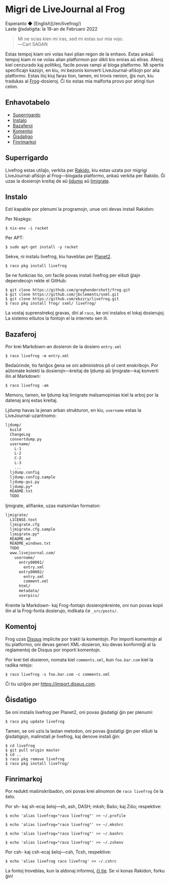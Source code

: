 Migri de LiveJournal al Frog
============================

<div class="center">Esperanto ◆ [English](/en/livefrog/)</div>
<div class="center">Laste ĝisdatigita: la 19-an de Februaro 2022</div>

>Mi ne scias kien mi iras, sed mi estas sur mia vojo.<br>
>―Carl SAGAN

Estas tempoj kiam oni volas havi plian regon de la enhavo. Estas ankaŭ tempoj kiam ni ne volas
alian platformon por dikti kio eniras aŭ eliras. Aferoj kiel cenzurado kaj politikoj, facile
povas rampi al bloga platformo. Mi spertis specificajn kazojn, en kiu, mi bezonis konverti
LiveJournal-afiŝojn por alia platformo. Estas iloj kiuj faras tion, tamen, mi trovis nenion, ĝis
nun, kiu tradukas al [Frog](https://github.com/greghendershott/frog/)-dosieroj. Ĉi tio estas mia
malforta provo por atingi tiun celon.


<a name="et">Enhavotabelo</a>
-----------------------------

- [Superrigardo](#superrigardo)
- [Instalo](#instalo)
- [Bazaferoj](#bazaferoj)
- [Komentoj](#komentoj)
- [Ĝisdatigo](#gxisdatigo)
- [Finrimarkoj](#finrimarkoj)


<a name="superrigardo">Superrigardo</a>
---------------------------------------

Livefrog estas utilaĵo, verkita per [Rakido](http://racket-lang.org), kiu estas uzata por migrigi
LiveJournal-afiŝojn al Frog—blogada platformo, ankaŭ verkita per Rakido. Ĝi uzas la dosierojn
kreitaj de aŭ [ljdump](http://hewgill.com/ljdump/) aŭ
[ljmigrate](https://github.com/ceejbot/ljmigrate).


<a name="instalo">Instalo</a>
-----------------------------

Esti kapable por plenumi la programojn, unue oni devas instali Rakidon:

Per Nixpkgs:

    $ nix-env -i racket

Per APT:

    $ sudo apt-get install -y racket

Sekve, ni instalu livefrog, kiu haveblas per [Planet2](https://pkg.racket-lang.org).

    $ raco pkg install livefrog

Se ne funkcias tio, oni facile povas instali livefrog per elŝuti ĝiajn dependecojn rekte el
GitHub:

    $ git clone https://github.com/greghendershott/frog.git
    $ git clone https://github.com/jbclements/sxml.git
    $ git clone https://github.com/ebzzry/livefrog.git
    $ raco pkg install frog/ sxml/ livefrog/

La vostaj suprenstrekoj gravas, diri al `raco`, ke oni instalos el lokaj dosierujoj. La sistemo
elŝutos la fontojn el la interreto sen ili.


<a name="bazaferoj">Bazaferoj</a>
---------------------------------

Por krei Markdown-an dosieron de la dosiero `entry.xml`

    $ raco livefrog -m entry.xml

Bedaŭrinde, tio fariĝos ĝena se oni administros pli ol cent enskribojn. Por aŭtomate kolekti la
dosierojn—kreitaj de ljdump aŭ ljmigrate—kaj konverti ilin al Markdown:

    $ raco livefrog -am

Memoru, tamen, ke ljdump kaj limigrate malsamopinias kiel la arboj por la datenaj aroj
estas kreitaj.

Ljdump havas la jenan arban strukturon, en kiu, `username` estas la LiveJournal-uzantnomo:

```bash
ljdump/
  build
  ChangeLog
  convertdump.py
  username/
    L-1
    L-2
    C-2
    L-3
    ...
  ljdump.config
  ljdump.config.sample
  ljdump-gui.py
  ljdump.py*
  README.txt
  TODO
```

ljmigrate, aliflanke, uzas malsimilan formaton:

```bash
ljmigrate/
  LICENSE.text
  ljmigrate.cfg
  ljmigrate.cfg.sample
  ljmigrate.py*
  README.md
  README_windows.txt
  TODO
  www.livejournal.com/
    username/
      entry00001/
        entry.xml
      entry00002/
        entry.xml
        comment.xml
      html/
      metadata/
      userpics/
```

Kreinte la Markdown- kaj Frog-fontajn dosierojnkreinte, oni nun povas kopii ilin al la Frog-fonta
dosierujo, indikata ĉe `_src/posts/`.


<a name="komentoj">Komentoj</a>
-------------------------------

Frog uzas [Disqus](https://disqus.com) implicite por trakti la komentojn. Por importi komentojn al
tiu platformo, oni devas generi XML-dosieron, kiu devas konformiĝi al la reglamentoj de Disqus
por importi komentojn.

Por krei tiel dosieron, nomata kiel `comments.xml`, kun `foo.bar.com` kiel la radika retejo:

    $ raco livefrog -s foo.bar.com -c comments.xml

Ĉi tiu uziĝos per <https://import.disqus.com>.


<a name="gxisdatigo">Ĝisdatigo</a>
----------------------------------

Se oni instalis livefrog per Planet2, oni povas ĝisdatigi ĝin per plenumi:

    $ raco pkg update livefrog

Tamen, se oni uzis la lastan metodon, oni povas ĝisdatigi ĝin per elŝuti la ĝisdatigojn, malinstali je
livefrog, kaj denove instali ĝin:

    $ cd livefrog
    $ git pull origin master
    $ cd ..
    $ raco pkg remove livefrog
    $ raco pkg install livefrog/


<a name="finrimarkoj">Finrimarkoj</a>
-------------------------------------

Por redukti maŝinskribadon, oni povas krei alinomon de `raco livefrog` ĉe la ŝelo.

Por sh- kaj sh-ecaj ŝeloj—sh, ash, DASH; mksh; Baŝo; kaj Ziŝo; respektive:

    $ echo 'alias livefrog="raco livefrog"' >> ~/.profile

    $ echo 'alias livefrog="raco livefrog"' >> ~/.mkshrc

    $ echo 'alias livefrog="raco livefrog"' >> ~/.bashrc

    $ echo 'alias livefrog="raco livefrog"' >> ~/.zshenv

Por csh- kaj csh-ecaj ŝeloj—csh, Tcsh, respektive:

    $ echo 'alias livefrog raco livefrog' >> ~/.cshrc

La fontoj troveblas, kun la aldonaj informoj, [ĉi tie](https://github.com/ebzzry/livefrog). Se vi konas
Rakidon, forku ĝin!

